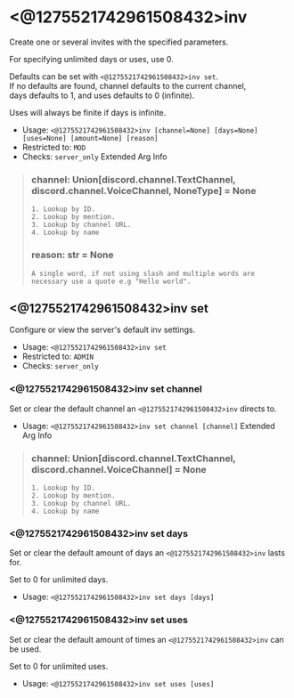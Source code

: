 # <@1275521742961508432>inv
Create one or several invites with the specified parameters.<br/>

For specifying unlimited days or uses, use 0.<br/>

Defaults can be set with `<@1275521742961508432>inv set`.<br/>
If no defaults are found, channel defaults to the current channel,<br/>
days defaults to 1, and uses defaults to 0 (infinite).<br/>

Uses will always be finite if days is infinite.<br/>
 - Usage: `<@1275521742961508432>inv [channel=None] [days=None] [uses=None] [amount=None] [reason]`
 - Restricted to: `MOD`
 - Checks: `server_only`
Extended Arg Info
> ### channel: Union[discord.channel.TextChannel, discord.channel.VoiceChannel, NoneType] = None
> 
> 
>     1. Lookup by ID.
>     2. Lookup by mention.
>     3. Lookup by channel URL.
>     4. Lookup by name
> 
>     
> ### reason: str = None
> ```
> A single word, if not using slash and multiple words are necessary use a quote e.g "Hello world".
> ```
## <@1275521742961508432>inv set
Configure or view the server's default inv settings.<br/>
 - Usage: `<@1275521742961508432>inv set`
 - Restricted to: `ADMIN`
 - Checks: `server_only`
### <@1275521742961508432>inv set channel
Set or clear the default channel an `<@1275521742961508432>inv` directs to.<br/>
 - Usage: `<@1275521742961508432>inv set channel [channel]`
Extended Arg Info
> ### channel: Union[discord.channel.TextChannel, discord.channel.VoiceChannel] = None
> 
> 
>     1. Lookup by ID.
>     2. Lookup by mention.
>     3. Lookup by channel URL.
>     4. Lookup by name
> 
>     
### <@1275521742961508432>inv set days
Set or clear the default amount of days an `<@1275521742961508432>inv` lasts for.<br/>

Set to 0 for unlimited days.<br/>
 - Usage: `<@1275521742961508432>inv set days [days]`
### <@1275521742961508432>inv set uses
Set or clear the default amount of times an `<@1275521742961508432>inv` can be used.<br/>

Set to 0 for unlimited uses.<br/>
 - Usage: `<@1275521742961508432>inv set uses [uses]`
